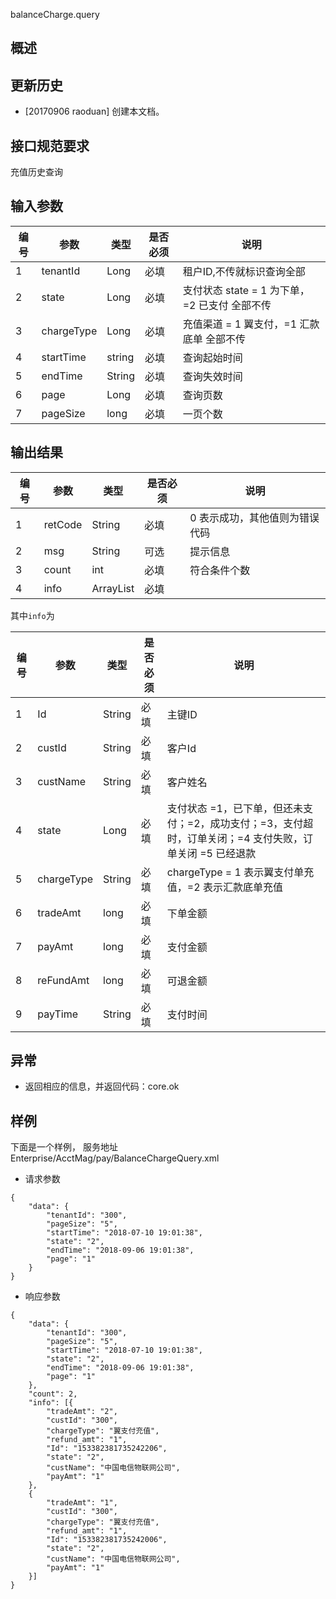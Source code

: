 balanceCharge.query

## 概述

## 更新历史

 - [20170906 raoduan] 创建本文档。

## 接口规范要求

充值历史查询

## 输入参数

| 编号 | 参数 | 类型 | 是否必须 |说明 |
| ---- | ---- | ---- | ---- | ---- |
|1|tenantId|Long|必填|租户ID,不传就标识查询全部|
|2|state|Long|必填|支付状态 state = 1 为下单，=2 已支付 全部不传|
|3|chargeType|Long|必填|充值渠道 = 1 翼支付，=1 汇款底单 全部不传|
|4|startTime|string|必填|查询起始时间| 
|5|endTime|String|必填|查询失效时间| 
|6|page|Long|必填|查询页数| 
|7|pageSize|long|必填|一页个数|

## 输出结果

| 编号 | 参数 | 类型 | 是否必须 |说明 |
| ---- | ---- | ---- | ---- | ---- |
|1|retCode|String|必填|0 表示成功，其他值则为错误代码|
|2|msg|String|可选|提示信息|
|3|count|int|必填|符合条件个数|
|4|info|ArrayList|必填||

其中`info`为

| 编号 | 参数 | 类型 | 是否必须 |说明 |
| ---- | ---- | ---- | ---- | ---- |
|1|Id|String|必填|主键ID|
|2|custId|String|必填|客户Id|
|3|custName|String|必填|客户姓名|
|4|state|Long|必填|支付状态 =1，已下单，但还未支付；=2，成功支付；=3，支付超时，订单关闭；=4 支付失败，订单关闭 =5 已经退款|
|5|chargeType|String|必填|chargeType = 1 表示翼支付单充值，=2 表示汇款底单充值|
|6|tradeAmt|long|必填|下单金额|
|7|payAmt|long|必填|支付金额|
|8|reFundAmt|long|必填|可退金额|
|9|payTime|String|必填|支付时间|

## 异常

 * 返回相应的信息，并返回代码：core.ok
 
## 样例

下面是一个样例，
服务地址
Enterprise/AcctMag/pay/BalanceChargeQuery.xml
- 请求参数
```
{
	"data": {
		"tenantId": "300",
		"pageSize": "5",
		"startTime": "2018-07-10 19:01:38",
		"state": "2",
		"endTime": "2018-09-06 19:01:38",
		"page": "1"
	}
}
``` 
- 响应参数

```
{
	"data": {
		"tenantId": "300",
		"pageSize": "5",
		"startTime": "2018-07-10 19:01:38",
		"state": "2",
		"endTime": "2018-09-06 19:01:38",
		"page": "1"
	},
	"count": 2,
	"info": [{
		"tradeAmt": "2",
		"custId": "300",
		"chargeType": "翼支付充值",
		"refund_amt": "1",
		"Id": "153382381735242206",
		"state": "2",
		"custName": "中国电信物联网公司",
		"payAmt": "1"
	},
	{
		"tradeAmt": "1",
		"custId": "300",
		"chargeType": "翼支付充值",
		"refund_amt": "1",
		"Id": "153382381735242006",
		"state": "2",
		"custName": "中国电信物联网公司",
		"payAmt": "1"
	}]
}
```
